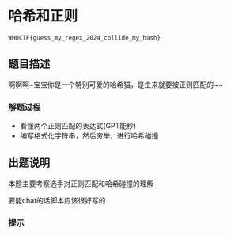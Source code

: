 # 哈希和正则
`WHUCTF{guess_my_regex_2024_collide_my_hash}`
## 题目描述
啊啊啊~宝宝你是一个特别可爱的哈希猫，是生来就要被正则匹配的~~

### 解题过程
- 看懂两个正则匹配的表达式(GPT能秒)
- 编写格式化字符串，然后穷举，进行哈希碰撞

## 出题说明
本题主要考察选手对正则匹配和哈希碰撞的理解

要能chat的话脚本应该很好写的

### 提示

